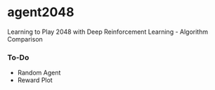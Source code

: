 # agent2048
Learning to Play 2048 with Deep Reinforcement Learning - Algorithm Comparison

### To-Do
- Random Agent
- Reward Plot
